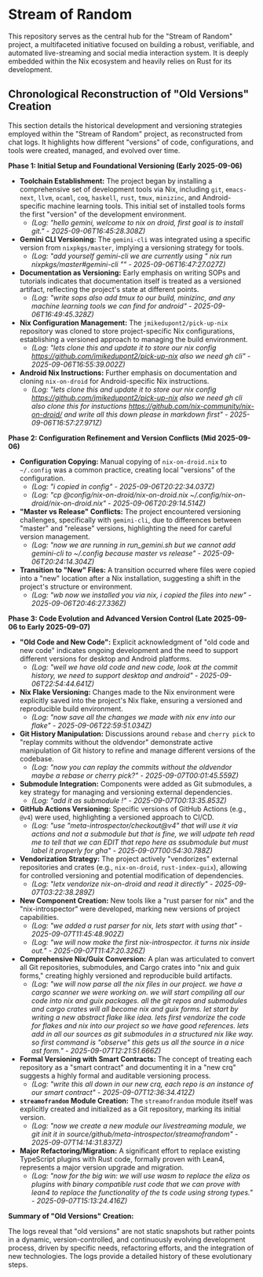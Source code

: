 # Stream of Random

This repository serves as the central hub for the "Stream of Random" project, a multifaceted initiative focused on building a robust, verifiable, and automated live-streaming and social media interaction system. It is deeply embedded within the Nix ecosystem and heavily relies on Rust for its development.

## Chronological Reconstruction of "Old Versions" Creation

This section details the historical development and versioning strategies employed within the "Stream of Random" project, as reconstructed from chat logs. It highlights how different "versions" of code, configurations, and tools were created, managed, and evolved over time.

**Phase 1: Initial Setup and Foundational Versioning (Early 2025-09-06)**

*   **Toolchain Establishment:** The project began by installing a comprehensive set of development tools via Nix, including `git`, `emacs-next`, `llvm`, `ocaml`, `coq`, `haskell`, `rust`, `tmux`, `minizinc`, and Android-specific machine learning tools. This initial set of installed tools forms the first "version" of the development environment.
    *   *(Log: "hello gemini, welcome to nix on droid, first goal is to install git." - 2025-09-06T16:45:28.308Z)*
*   **Gemini CLI Versioning:** The `gemini-cli` was integrated using a specific version from `nixpkgs/master`, implying a versioning strategy for tools.
    *   *(Log: "add yourself gemini-cli we are currently using \" nix run nixpkgs/master#gemini-cli \"" - 2025-09-06T16:47:27.027Z)*
*   **Documentation as Versioning:** Early emphasis on writing SOPs and tutorials indicates that documentation itself is treated as a versioned artifact, reflecting the project's state at different points.
    *   *(Log: "write sops also add tmux to our build, minizinc, and any machine learning tools we can find for android" - 2025-09-06T16:49:45.328Z)*
*   **Nix Configuration Management:** The `jmikedupont2/pick-up-nix` repository was cloned to store project-specific Nix configurations, establishing a versioned approach to managing the build environment.
    *   *(Log: "lets clone this and update it to store our nix config https://github.com/jmikedupont2/pick-up-nix also we need gh cli" - 2025-09-06T16:55:39.002Z)*
*   **Android Nix Instructions:** Further emphasis on documentation and cloning `nix-on-droid` for Android-specific Nix instructions.
    *   *(Log: "lets clone this and update it to store our nix config https://github.com/jmikedupont2/pick-up-nix also we need gh cli also clone this for instuctions https://github.com/nix-community/nix-on-droid/ and write all this down please in markdown first" - 2025-09-06T16:57:27.971Z)*

**Phase 2: Configuration Refinement and Version Conflicts (Mid 2025-09-06)**

*   **Configuration Copying:** Manual copying of `nix-on-droid.nix` to `~/.config` was a common practice, creating local "versions" of the configuration.
    *   *(Log: "i copied in config" - 2025-09-06T20:22:34.037Z)*
    *   *(Log: "cp @config/nix-on-droid/nix-on-droid.nix ~/.config/nix-on-droid/nix-on-droid.nix" - 2025-09-06T20:29:14.514Z)*
*   **"Master vs Release" Conflicts:** The project encountered versioning challenges, specifically with `gemini-cli`, due to differences between "master" and "release" versions, highlighting the need for careful version management.
    *   *(Log: "now we are running in run_gemini.sh but we cannot add gemini-cli to ~/.config because master vs release" - 2025-09-06T20:24:14.304Z)*
*   **Transition to "New" Files:** A transition occurred where files were copied into a "new" location after a Nix installation, suggesting a shift in the project's structure or environment.
    *   *(Log: "wb now we installed you via nix, i copied the files into new" - 2025-09-06T20:46:27.336Z)*

**Phase 3: Code Evolution and Advanced Version Control (Late 2025-09-06 to Early 2025-09-07)**

*   **"Old Code and New Code":** Explicit acknowledgment of "old code and new code" indicates ongoing development and the need to support different versions for desktop and Android platforms.
    *   *(Log: "well we have old code and new code, look at the commit history, we need to support desktop and android" - 2025-09-06T22:54:44.641Z)*
*   **Nix Flake Versioning:** Changes made to the Nix environment were explicitly saved into the project's Nix flake, ensuring a versioned and reproducible build environment.
    *   *(Log: "now save all the changes we made with nix env into our flake" - 2025-09-06T22:59:51.034Z)*
*   **Git History Manipulation:** Discussions around `rebase` and `cherry pick` to "replay commits without the oldvendor" demonstrate active manipulation of Git history to refine and manage different versions of the codebase.
    *   *(Log: "now you can replay the commits without the oldvendor maybe a rebase or cherry pick?" - 2025-09-07T00:01:45.559Z)*
*   **Submodule Integration:** Components were added as Git submodules, a key strategy for managing and versioning external dependencies.
    *   *(Log: "add it as submodule !" - 2025-09-07T00:13:35.853Z)*
*   **GitHub Actions Versioning:** Specific versions of GitHub Actions (e.g., `@v4`) were used, highlighting a versioned approach to CI/CD.
    *   *(Log: "use \"meta-introspector/checkout@v4\" that will use it via actions and not a submodule but that is fine, we will udpate teh read me to tell that we can EDIT that repo here as ssubmodule but must label it properly for gha" - 2025-09-07T00:54:30.788Z)*
*   **Vendorization Strategy:** The project actively "vendorizes" external repositories and crates (e.g., `nix-on-droid`, `rust-index-guix`), allowing for controlled versioning and potential modification of dependencies.
    *   *(Log: "letx vendorize nix-on-droid and read it directly" - 2025-09-07T03:22:38.289Z)*
*   **New Component Creation:** New tools like a "rust parser for nix" and the "nix-introspector" were developed, marking new versions of project capabilities.
    *   *(Log: "we added a rust parser for nix, lets start with using that" - 2025-09-07T11:45:48.902Z)*
    *   *(Log: "we will now make the first nix-introspector. it turns nix inside out." - 2025-09-07T11:47:20.326Z)*
*   **Comprehensive Nix/Guix Conversion:** A plan was articulated to convert all Git repositories, submodules, and Cargo crates into "nix and guix forms," creating highly versioned and reproducible build artifacts.
    *   *(Log: "we will now parse all the nix files in our project. we have a cargo scanner we were working on. we will start compiling all our code into nix and guix packages. all the git repos and submodules and cargo crates will all become nix and guix forms. let start by writing a new abstract flake like idea. lets first vendorize the code for flakes and nix into our project so we have good references. lets add in all our sources as git submodules in a structured nix like way. so first command is \"observe\" this gets us all the source in a nice ast form." - 2025-09-07T12:21:51.666Z)*
*   **Formal Versioning with Smart Contracts:** The concept of treating each repository as a "smart contract" and documenting it in a "new crq" suggests a highly formal and auditable versioning process.
    *   *(Log: "write this all down in our new crq, each repo is an instance of our smart contract" - 2025-09-07T12:36:34.412Z)*
*   **`streamofrandom` Module Creation:** The `streamofrandom` module itself was explicitly created and initialized as a Git repository, marking its initial version.
    *   *(Log: "now we create a new module our livestreaming module, we git init it in source/github/meta-introspector/streamofrandom" - 2025-09-07T14:14:31.837Z)*
*   **Major Refactoring/Migration:** A significant effort to replace existing TypeScript plugins with Rust code, formally proven with Lean4, represents a major version upgrade and migration.
    *   *(Log: "now for the big win: we will use wasm to replace the eliza os plugins with binary compatible rust code that we can prove with lean4 to replace the functionality of the ts code using strong types." - 2025-09-07T15:13:24.416Z)*

**Summary of "Old Versions" Creation:**

The logs reveal that "old versions" are not static snapshots but rather points in a dynamic, version-controlled, and continuously evolving development process, driven by specific needs, refactoring efforts, and the integration of new technologies. The logs provide a detailed history of these evolutionary steps.
